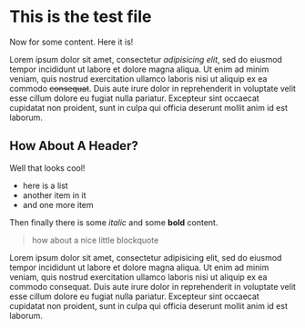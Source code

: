 <!--
Title: Test
Description: This is a long line that has some big words in it. Also some punctuation!
Special: <p>The test page has different HTML here</p>
Template: test
-->
<!-- here is a comment right at the top to try and fuck you up! -->

This is the test file
=====================

Now for some content. Here it is!

Lorem ipsum dolor sit amet, consectetur *adipisicing elit*, sed do eiusmod tempor incididunt ut labore et dolore magna aliqua. Ut enim ad minim veniam, quis nostrud exercitation ullamco laboris nisi ut aliquip ex ea commodo ~~consequat~~. Duis aute irure dolor in reprehenderit in voluptate velit esse cillum dolore eu fugiat nulla pariatur. Excepteur sint occaecat cupidatat non proident, sunt in culpa qui officia deserunt mollit anim id est laborum.

## How About A Header?

Well that looks cool!

<!-- another stupid comment in a markdown file -->

* here is a list
* another item in it
* and one more item

Then finally there is some *italic* and some **bold** content.

> how about a nice little blockquote

Lorem ipsum dolor sit amet, consectetur adipisicing elit, sed do eiusmod tempor incididunt ut labore et dolore magna aliqua. Ut enim ad minim veniam, quis nostrud exercitation ullamco laboris nisi ut aliquip ex ea commodo consequat. Duis aute irure dolor in reprehenderit in voluptate velit esse cillum dolore eu fugiat nulla pariatur. Excepteur sint occaecat cupidatat non proident, sunt in culpa qui officia deserunt mollit anim id est laborum.
